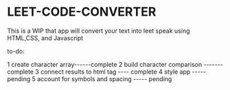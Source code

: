 # LEET-CODE-CONVERTER
This is a WIP that app will convert your text into leet speak using HTML,CSS, and Javascript 


to-do:

1 create character array------complete
2 build character comparison -------complete
3 connect results to html tag ---- complete
4 style app ----- pending
5 account for symbols and spacing ----- pending
